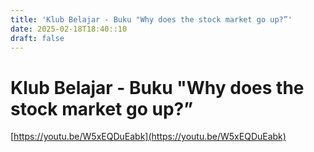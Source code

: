 ```yaml
---
title: 'Klub Belajar - Buku "Why does the stock market go up?”'
date: 2025-02-18T18:40::10
draft: false
---
```


# Klub Belajar - Buku "Why does the stock market go up?”

[https://youtu.be/W5xEQDuEabk](https://youtu.be/W5xEQDuEabk)

